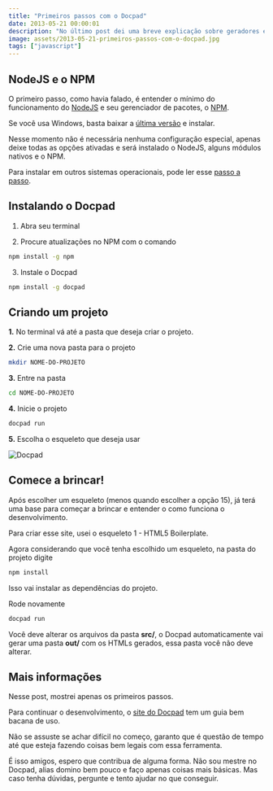 ```yaml
---
title: "Primeiros passos com o Docpad"
date: 2013-05-21 00:00:01
description: "No último post dei uma breve explicação sobre geradores estáticos. Algumas pessoas me pediram para fazer um tutorial básico do Docpad"
image: assets/2013-05-21-primeiros-passos-com-o-docpad.jpg
tags: ["javascript"]
---
```


## NodeJS e o NPM

O primeiro passo, como havia falado, é entender o mínimo do funcionamento do [NodeJS](http://nodejs.org) e seu gerenciador de pacotes, o [NPM](https://npmjs.org).

Se você usa Windows, basta baixar a [última versão](http://nodejs.org/#download) e instalar.

Nesse momento não é necessária nenhuma configuração especial, apenas deixe todas as opções ativadas e será instalado o NodeJS, alguns módulos nativos e o NPM.

Para instalar em outros sistemas operacionais, pode ler esse [passo a passo](http://bevry.me/learn/node-install).

## Instalando o Docpad

1. Abra seu terminal

2. Procure atualizações no NPM com o comando

```bash
npm install -g npm
```

3. Instale o Docpad

```bash
npm install -g docpad
```

## Criando um projeto

**1.** No terminal vá até a pasta que deseja criar o projeto.

**2.** Crie uma nova pasta para o projeto

```bash
mkdir NOME-DO-PROJETO
```

**3.** Entre na pasta

```bash
cd NOME-DO-PROJETO
```

**4.** Inicie o projeto

```bash
docpad run
```

**5.** Escolha o esqueleto que deseja usar

![Docpad](docpad.png)

## Comece a brincar!

Após escolher um esqueleto (menos quando escolher a opção 15), já terá uma base para começar a brincar e entender o como funciona o desenvolvimento.

Para criar esse site, usei o esqueleto 1 - HTML5 Boilerplate.

Agora considerando que você tenha escolhido um esqueleto, na pasta do projeto digite

```bash
npm install
```

Isso vai instalar as dependências do projeto.

Rode novamente

```bash
docpad run
```

Você deve alterar os arquivos da pasta **src/**, o Docpad automaticamente vai gerar uma pasta **out/** com os HTMLs gerados, essa pasta você não deve alterar.

## Mais informações

Nesse post, mostrei apenas os primeiros passos.

Para continuar o desenvolvimento, o [site do Docpad](http://docpad.org) tem um guia bem bacana de uso.

Não se assuste se achar difícil no começo, garanto que é questão de tempo até que esteja fazendo coisas bem legais com essa ferramenta.

É isso amigos, espero que contribua de alguma forma. Não sou mestre no Docpad, alias domino bem pouco e faço apenas coisas mais básicas. Mas caso tenha dúvidas, pergunte e tento ajudar no que conseguir.
